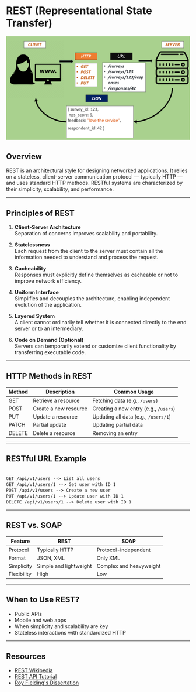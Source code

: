 # REST (Representational State Transfer)

![REST](../res/REST.png)

## Overview

REST is an architectural style for designing networked applications. It relies on a stateless, client-server communication protocol — typically HTTP — and uses standard HTTP methods. RESTful systems are characterized by their simplicity, scalability, and performance.

---

## Principles of REST

1. **Client-Server Architecture**  
   Separation of concerns improves scalability and portability.

2. **Statelessness**  
   Each request from the client to the server must contain all the information needed to understand and process the request.

3. **Cacheability**  
   Responses must explicitly define themselves as cacheable or not to improve network efficiency.

4. **Uniform Interface**  
   Simplifies and decouples the architecture, enabling independent evolution of the application.

5. **Layered System**  
   A client cannot ordinarily tell whether it is connected directly to the end server or to an intermediary.

6. **Code on Demand (Optional)**  
   Servers can temporarily extend or customize client functionality by transferring executable code.

---

## HTTP Methods in REST

| Method | Description           | Common Usage                          |
| ------ | --------------------- | ------------------------------------- |
| GET    | Retrieve a resource   | Fetching data (e.g., `/users`)        |
| POST   | Create a new resource | Creating a new entry (e.g., `/users`) |
| PUT    | Update a resource     | Updating all data (e.g., `/users/1`)  |
| PATCH  | Partial update        | Updating partial data                 |
| DELETE | Delete a resource     | Removing an entry                     |

---

## RESTful URL Example

```

GET /api/v1/users --> List all users
GET /api/v1/users/1 --> Get user with ID 1
POST /api/v1/users --> Create a new user
PUT /api/v1/users/1 --> Update user with ID 1
DELETE /api/v1/users/1 --> Delete user with ID 1

```

---

## REST vs. SOAP

| Feature     | REST                   | SOAP                    |
| ----------- | ---------------------- | ----------------------- |
| Protocol    | Typically HTTP         | Protocol-independent    |
| Format      | JSON, XML              | Only XML                |
| Simplicity  | Simple and lightweight | Complex and heavyweight |
| Flexibility | High                   | Low                     |

---

## When to Use REST?

- Public APIs
- Mobile and web apps
- When simplicity and scalability are key
- Stateless interactions with standardized HTTP

---

## Resources

- [REST Wikipedia](https://en.wikipedia.org/wiki/Representational_state_transfer)
- [REST API Tutorial](https://restfulapi.net/)
- [Roy Fielding's Dissertation](https://www.ics.uci.edu/~fielding/pubs/dissertation/rest_arch_style.htm)
